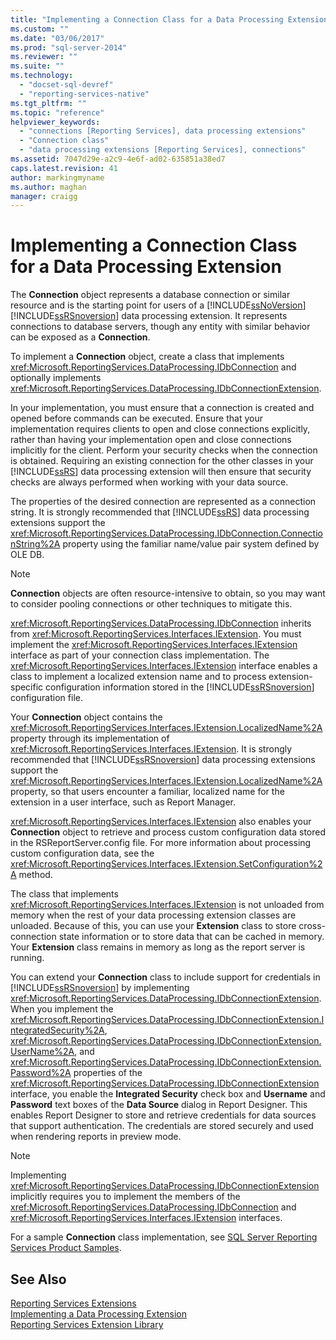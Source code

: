 ```yaml
---
title: "Implementing a Connection Class for a Data Processing Extension | Microsoft Docs"
ms.custom: ""
ms.date: "03/06/2017"
ms.prod: "sql-server-2014"
ms.reviewer: ""
ms.suite: ""
ms.technology: 
  - "docset-sql-devref"
  - "reporting-services-native"
ms.tgt_pltfrm: ""
ms.topic: "reference"
helpviewer_keywords: 
  - "connections [Reporting Services], data processing extensions"
  - "Connection class"
  - "data processing extensions [Reporting Services], connections"
ms.assetid: 7047d29e-a2c9-4e6f-ad02-635851a38ed7
caps.latest.revision: 41
author: markingmyname
ms.author: maghan
manager: craigg
---
```

# Implementing a Connection Class for a Data Processing Extension
  The **Connection** object represents a database connection or similar resource and is the starting point for users of a [!INCLUDE[ssNoVersion](../../../includes/ssnoversion-md.md)] [!INCLUDE[ssRSnoversion](../../../includes/ssrsnoversion-md.md)] data processing extension. It represents connections to database servers, though any entity with similar behavior can be exposed as a **Connection**.  
  
 To implement a **Connection** object, create a class that implements <xref:Microsoft.ReportingServices.DataProcessing.IDbConnection> and optionally implements <xref:Microsoft.ReportingServices.DataProcessing.IDbConnectionExtension>.  
  
 In your implementation, you must ensure that a connection is created and opened before commands can be executed. Ensure that your implementation requires clients to open and close connections explicitly, rather than having your implementation open and close connections implicitly for the client. Perform your security checks when the connection is obtained. Requiring an existing connection for the other classes in your [!INCLUDE[ssRS](../../../includes/ssrs-md.md)] data processing extension will then ensure that security checks are always performed when working with your data source.  
  
 The properties of the desired connection are represented as a connection string. It is strongly recommended that [!INCLUDE[ssRS](../../../includes/ssrs-md.md)] data processing extensions support the <xref:Microsoft.ReportingServices.DataProcessing.IDbConnection.ConnectionString%2A> property using the familiar name/value pair system defined by OLE DB.  
  
> [!NOTE]  
>  **Connection** objects are often resource-intensive to obtain, so you may want to consider pooling connections or other techniques to mitigate this.  
  
 <xref:Microsoft.ReportingServices.DataProcessing.IDbConnection> inherits from <xref:Microsoft.ReportingServices.Interfaces.IExtension>. You must implement the <xref:Microsoft.ReportingServices.Interfaces.IExtension> interface as part of your connection class implementation. The <xref:Microsoft.ReportingServices.Interfaces.IExtension> interface enables a class to implement a localized extension name and to process extension-specific configuration information stored in the [!INCLUDE[ssRSnoversion](../../../includes/ssrsnoversion-md.md)] configuration file.  
  
 Your **Connection** object contains the <xref:Microsoft.ReportingServices.Interfaces.IExtension.LocalizedName%2A> property through its implementation of <xref:Microsoft.ReportingServices.Interfaces.IExtension>. It is strongly recommended that [!INCLUDE[ssRSnoversion](../../../includes/ssrsnoversion-md.md)] data processing extensions support the <xref:Microsoft.ReportingServices.Interfaces.IExtension.LocalizedName%2A> property, so that users encounter a familiar, localized name for the extension in a user interface, such as Report Manager.  
  
 <xref:Microsoft.ReportingServices.Interfaces.IExtension> also enables your **Connection** object to retrieve and process custom configuration data stored in the RSReportServer.config file. For more information about processing custom configuration data, see the <xref:Microsoft.ReportingServices.Interfaces.IExtension.SetConfiguration%2A> method.  
  
 The class that implements <xref:Microsoft.ReportingServices.Interfaces.IExtension> is not unloaded from memory when the rest of your data processing extension classes are unloaded. Because of this, you can use your **Extension** class to store cross-connection state information or to store data that can be cached in memory. Your **Extension** class remains in memory as long as the report server is running.  
  
 You can extend your **Connection** class to include support for credentials in [!INCLUDE[ssRSnoversion](../../../includes/ssrsnoversion-md.md)] by implementing <xref:Microsoft.ReportingServices.DataProcessing.IDbConnectionExtension>. When you implement the <xref:Microsoft.ReportingServices.DataProcessing.IDbConnectionExtension.IntegratedSecurity%2A>, <xref:Microsoft.ReportingServices.DataProcessing.IDbConnectionExtension.UserName%2A>, and <xref:Microsoft.ReportingServices.DataProcessing.IDbConnectionExtension.Password%2A> properties of the <xref:Microsoft.ReportingServices.DataProcessing.IDbConnectionExtension> interface, you enable the **Integrated Security** check box and **Username** and **Password** text boxes of the **Data Source** dialog in Report Designer. This enables Report Designer to store and retrieve credentials for data sources that support authentication. The credentials are stored securely and used when rendering reports in preview mode.  
  
> [!NOTE]  
>  Implementing <xref:Microsoft.ReportingServices.DataProcessing.IDbConnectionExtension> implicitly requires you to implement the members of the <xref:Microsoft.ReportingServices.DataProcessing.IDbConnection> and <xref:Microsoft.ReportingServices.Interfaces.IExtension> interfaces.  
>   
>  For a sample **Connection** class implementation, see [SQL Server Reporting Services Product Samples](http://go.microsoft.com/fwlink/?LinkId=177889).  
  
## See Also  
 [Reporting Services Extensions](../reporting-services-extensions.md)   
 [Implementing a Data Processing Extension](implementing-a-data-processing-extension.md)   
 [Reporting Services Extension Library](../reporting-services-extension-library.md)  
  
  
